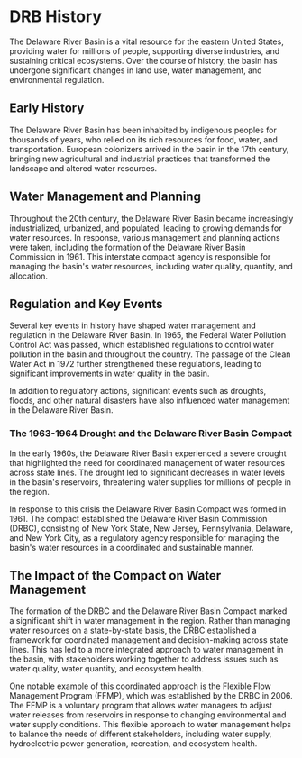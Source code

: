 # DRB History

The Delaware River Basin is a vital resource for the eastern United States, providing water for millions of people, supporting diverse industries, and sustaining critical ecosystems. Over the course of history, the basin has undergone significant changes in land use, water management, and environmental regulation.

## Early History
The Delaware River Basin has been inhabited by indigenous peoples for thousands of years, who relied on its rich resources for food, water, and transportation. European colonizers arrived in the basin in the 17th century, bringing new agricultural and industrial practices that transformed the landscape and altered water resources.

## Water Management and Planning
Throughout the 20th century, the Delaware River Basin became increasingly industrialized, urbanized, and populated, leading to growing demands for water resources. In response, various management and planning actions were taken, including the formation of the Delaware River Basin Commission in 1961. This interstate compact agency is responsible for managing the basin's water resources, including water quality, quantity, and allocation.



## Regulation and Key Events
Several key events in history have shaped water management and regulation in the Delaware River Basin. In 1965, the Federal Water Pollution Control Act was passed, which established regulations to control water pollution in the basin and throughout the country. The passage of the Clean Water Act in 1972 further strengthened these regulations, leading to significant improvements in water quality in the basin.

In addition to regulatory actions, significant events such as droughts, floods, and other natural disasters have also influenced water management in the Delaware River Basin.

### The 1963-1964 Drought and the Delaware River Basin Compact
In the early 1960s, the Delaware River Basin experienced a severe drought that highlighted the need for coordinated management of water resources across state lines. The drought led to significant decreases in water levels in the basin's reservoirs, threatening water supplies for millions of people in the region.

In response to this crisis the Delaware River Basin Compact was formed in 1961. The compact established the Delaware River Basin Commission (DRBC), consisting of New York State, New Jersey, Pennsylvania, Delaware, and New York City, as a regulatory agency responsible for managing the basin's water resources in a coordinated and sustainable manner.

## The Impact of the Compact on Water Management
The formation of the DRBC and the Delaware River Basin Compact marked a significant shift in water management in the region. Rather than managing water resources on a state-by-state basis, the DRBC established a framework for coordinated management and decision-making across state lines. This has led to a more integrated approach to water management in the basin, with stakeholders working together to address issues such as water quality, water quantity, and ecosystem health.

One notable example of this coordinated approach is the Flexible Flow Management Program (FFMP), which was established by the DRBC in 2006. The FFMP is a voluntary program that allows water managers to adjust water releases from reservoirs in response to changing environmental and water supply conditions. This flexible approach to water management helps to balance the needs of different stakeholders, including water supply, hydroelectric power generation, recreation, and ecosystem health.

